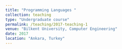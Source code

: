 ```yaml
---
title: "Programming Languages "
collection: teaching
type: "Undergraduate course"
permalink: /teaching/2017-teaching-1
venue: "Bilkent University, Computer Engineering"
date: 2017
location: "Ankara, Turkey"
---
```


<!-- This is a description of a teaching experience. You can use markdown like any other post.

Heading 1
======

Heading 2
======

Heading 3
====== -->